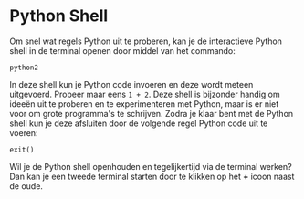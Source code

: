 # Python Shell

Om snel wat regels Python uit te proberen, kan je de interactieve Python shell in de terminal openen door middel van het commando: 


    python2


In deze shell kun je Python code invoeren en deze wordt meteen uitgevoerd. Probeer maar eens `1 + 2`. Deze shell is bijzonder handig om ideeën uit te proberen en te experimenteren met Python, maar is er niet voor om grote programma's te schrijven. Zodra je klaar bent met de Python shell kun je deze afsluiten door de volgende regel Python code uit te voeren:


	exit()


Wil je de Python shell openhouden en tegelijkertijd via de terminal werken? Dan kan je een tweede terminal starten door te klikken op het **+** icoon naast de oude.